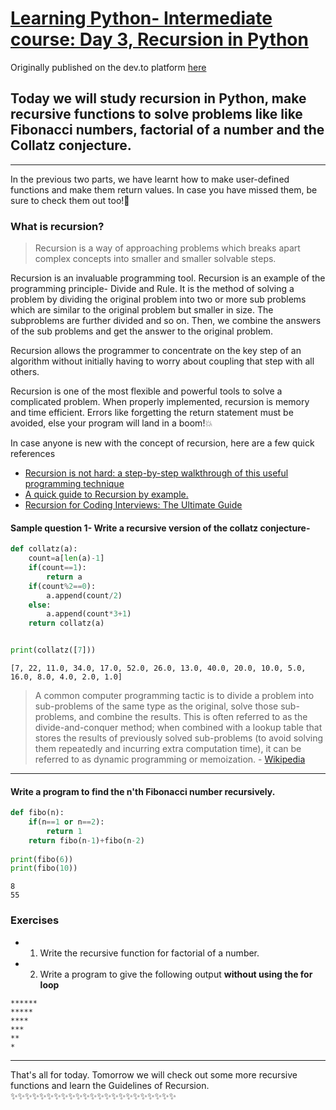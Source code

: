 # [Learning Python- Intermediate course: Day 3, Recursion in Python](https://dev.to/aatmaj/learning-python-intermediate-course-day-3-recursion-in-python-41ff)

Originally published on the dev.to platform [here](https://dev.to/aatmaj/learning-python-intermediate-course-day-3-recursion-in-python-41ff)

Today we will study recursion in Python, make recursive functions to solve problems like  like Fibonacci numbers, factorial of a number and the Collatz conjecture.
---
____
In the previous two parts, we have learnt how to make user-defined functions and make them return values. In case you have missed them, be sure to check them out too!🙂

### What is recursion?
> Recursion is a way of approaching problems which breaks apart complex concepts into smaller and smaller solvable steps.

Recursion is an invaluable programming tool. Recursion is an example of the programming principle- Divide and Rule. It is the method of solving a problem by dividing the original problem into two or more sub problems which are similar to the original problem but smaller in size. The subproblems are further divided and so on. Then, we combine the answers of the sub problems and get the answer to the original problem.

Recursion allows the programmer to concentrate on the key step of an algorithm without initially having to worry about coupling that step with all others. 

Recursion is one of the most flexible and powerful tools to solve a complicated problem. When properly implemented, recursion is memory and time efficient. Errors like forgetting the return statement must be avoided, else your program will land in a boom!💥


In case anyone is new with the concept of recursion, here are a few quick references
- [Recursion is not hard: a step-by-step walkthrough of this useful programming technique](https://www.freecodecamp.org/news/recursion-is-not-hard-858a48830d83/)
- [A quick guide to Recursion by example.](https://medium.com/front-end-weekly/a-quick-guide-to-recursion-by-example-c0e7949b8ab6)
- [Recursion for Coding Interviews: The Ultimate Guide](https://www.byte-by-byte.com/recursion/)


#### Sample question 1- Write a recursive version of the collatz conjecture-
```python
def collatz(a):
    count=a[len(a)-1]
    if(count==1):
        return a
    if(count%2==0):
        a.append(count/2)
    else:
        a.append(count*3+1)
    return collatz(a)


print(collatz([7]))
```
```
[7, 22, 11.0, 34.0, 17.0, 52.0, 26.0, 13.0, 40.0, 20.0, 10.0, 5.0, 16.0, 8.0, 4.0, 2.0, 1.0]
```
> A common computer programming tactic is to divide a problem into sub-problems of the same type as the original, solve those sub-problems, and combine the results. This is often referred to as the divide-and-conquer method; when combined with a lookup table that stores the results of previously solved sub-problems (to avoid solving them repeatedly and incurring extra computation time), it can be referred to as dynamic programming or memoization. - [Wikipedia](https://en.wikipedia.org/wiki/Recursion_(computer_science))


____
#### Write a program to find the n'th Fibonacci number recursively.
```python
def fibo(n):
    if(n==1 or n==2):
        return 1 
    return fibo(n-1)+fibo(n-2)
    
print(fibo(6))
print(fibo(10))
```
```
8
55
```

### Exercises
- 1) Write the recursive  function for factorial of a number.
- 2) Write a program to give the following output **without using the for loop**
```
******
*****
****
***
**
*
```



____
That's all for today. Tomorrow we will check out some more recursive functions and learn the Guidelines of Recursion.
✨✨✨✨✨✨✨✨✨✨✨✨✨✨✨✨✨✨✨✨✨✨✨

